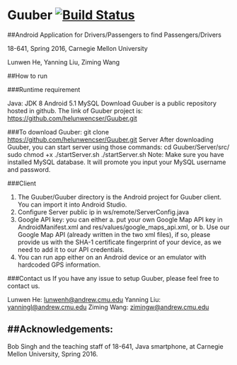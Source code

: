 # Guuber [![Build Status](https://travis-ci.org/helunwencser/Guuber.svg?branch=master)](https://travis-ci.org/helunwencser/Guuber)

##Android Application for Drivers/Passengers to find Passengers/Drivers

18-641, Spring 2016, Carnegie Mellon University  

Lunwen He, Yanning Liu, Ziming Wang

##How to run

###Runtime requirement

Java: JDK 8
Android 5.1
MySQL
Download
Guuber is a public repository hosted in github. The link of Guuber project is: 
https://github.com/helunwencser/Guuber.git

###To download Guuber:
git clone https://github.com/helunwencser/Guuber.git
Server
After downloading Guuber, you can start server using those commands:
cd Guuber/Server/src/
sudo chmod +x ./startServer.sh
./startServer.sh
Note: Make sure you have installed MySQL database. It will promote you input your MySQL username and  password.

###Client
1. The Guuber/Guuber directory is the Android project for Guuber client. You can import it into Android Studio.
2. Configure Server public ip in ws/remote/ServerConfig.java
3. Google API key: you can either a. put your own Google Map API key in AndroidManifest.xml and res/values/google_maps_api.xml, or b. Use our Google Map API (already written in the two xml files), if so, please provide us with the SHA-1 certificate fingerprint of your device, as we need to add it to our API credentials.
4. You can run app either on an Android device or an emulator with hardcoded GPS information.


###Contact us
If you have any issue to setup Guuber, please feel free to contact us.

Lunwen He: lunwenh@andrew.cmu.edu
Yanning Liu: yanningl@andrew.cmu.edu
Ziming Wang: zimingw@andrew.cmu.edu


##Acknowledgements:
---------------------------------------------------------
Bob Singh and the teaching staff of 18-641, 
Java smartphone, at Carnegie Mellon University, Spring 2016.
